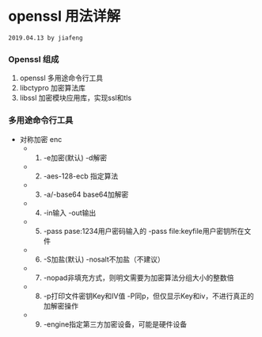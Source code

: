 # openssl 用法详解
`2019.04.13 by jiafeng`

### Openssl 组成
1. openssl 多用途命令行工具
2. libctypro 加密算法库
3. libssl 加密模块应用库，实现ssl和tls


### 多用途命令行工具
- 对称加密 enc
	- 1. -e加密(默认)  -d解密
	- 2. -aes-128-ecb 指定算法
	- 3. -a/-base64 base64加解密
	- 4. -in输入  -out输出
	- 5. -pass pase:1234用户密码输入的  -pass file:keyfile用户密钥所在文件
	- 6. -S加盐(默认)  -nosalt不加盐（不建议）
	- 7. -nopad非填充方式，则明文需要为加密算法分组大小的整数倍
	- 8. -p打印文件密钥Key和IV值  -P同p，但仅显示Key和iv，不进行真正的加解密操作
	- 9. -engine指定第三方加密设备，可能是硬件设备